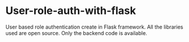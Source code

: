 # User-role-auth-with-flask
User based role authentication create in Flask framework. All the libraries used are open source. Only the backend code is available.
